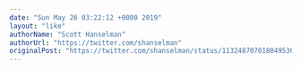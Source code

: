 ```yaml
---
date: "Sun May 26 03:22:12 +0000 2019"
layout: "like"
authorName: "Scott Hanselman"
authorUrl: "https://twitter.com/shanselman"
originalPost: "https://twitter.com/shanselman/status/1132487070180495361"
---
```

